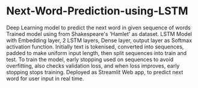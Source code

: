 # Next-Word-Prediction-using-LSTM
Deep Learning model to predict the next word in given sequence of words 
Trained model using from Shakespeare's 'Hamlet' as dataset.
LSTM Model with Embedding layer, 2 LSTM layers, Dense layer, output layer as Softmax activation function.
Initially text is tokenised, converted into sequences, padded to make uniform input length, then split sequences into train and test. 
To train the model, early stopping used on sequences to avoid overfitting, also checks validation loss, and when loss improves, early stopping stops training.
Deployed as Streamlit Web app, to predict next word for user input in real time.
